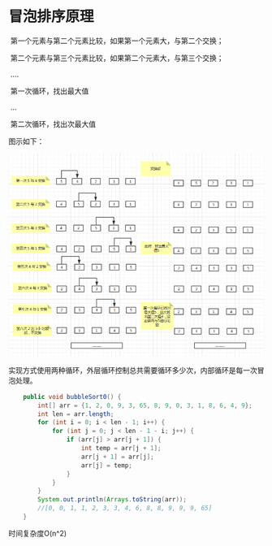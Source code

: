 # 冒泡排序原理

​       第一个元素与第二个元素比较，如果第一个元素大，与第二个交换；

​       第二个元素与第三个元素比较，如果第二个元素大，与第三个交换；

​       ....

​       第一次循环，找出最大值

​       ...

​      第二次循环，找出次最大值





图示如下：

![1578740636710](./img/1578740636710.png)





实现方式使用两种循环，外层循环控制总共需要循环多少次，内部循环是每一次冒泡处理。

```java
    public void bubbleSort0() {
        int[] arr = {1, 2, 0, 9, 3, 65, 8, 9, 0, 3, 1, 8, 6, 4, 9};
        int len = arr.length;
        for (int i = 0; i < len - 1; i++) {
            for (int j = 0; j < len - 1 - i; j++) {
                if (arr[j] > arr[j + 1]) {
                    int temp = arr[j + 1];
                    arr[j + 1] = arr[j];
                    arr[j] = temp;
                }
            }
        }
        System.out.println(Arrays.toString(arr));
        //[0, 0, 1, 1, 2, 3, 3, 4, 6, 8, 8, 9, 9, 9, 65]
    }
```



时间复杂度O(n^2)
